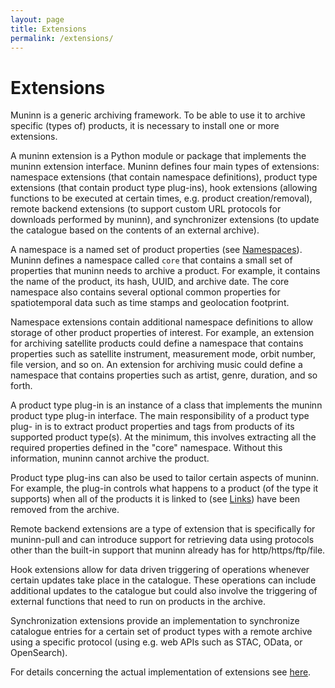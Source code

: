 ```yaml
---
layout: page
title: Extensions
permalink: /extensions/
---
```


# Extensions

Muninn is a generic archiving framework. To be able to use it to archive
specific (types of) products, it is necessary to install one or more
extensions.

A muninn extension is a Python module or package that implements the muninn
extension interface. Muninn defines four main types of extensions: namespace
extensions (that contain namespace definitions), product type extensions
(that contain product type plug-ins), hook extensions (allowing
functions to be executed at certain times, e.g. product creation/removal),
remote backend extensions (to support custom URL protocols for downloads
performed by muninn), and synchronizer extensions (to update the catalogue
based on the contents of an external archive).

A namespace is a named set of product properties (see
[Namespaces](../namespaces)).
Muninn defines a namespace called ``core`` that contains a small set of
properties that muninn needs to archive a product. For example, it contains the
name of the product, its hash, UUID, and archive date.
The core namespace also contains several optional common properties for
spatiotemporal data such as time stamps and geolocation footprint.

Namespace extensions contain additional namespace definitions to allow storage
of other product properties of interest. For example, an extension for
archiving satellite products could define a namespace that contains properties
such as satellite instrument, measurement mode, orbit number, file version,
and so on. An extension for archiving music could define a namespace that
contains properties such as artist, genre, duration, and so forth.

A product type plug-in is an instance of a class that implements the muninn
product type plug-in interface. The main responsibility of a product type plug-
in is to extract product properties and tags from products of its supported
product type(s). At the minimum, this involves extracting all the required
properties defined in the "core" namespace. Without this information, muninn
cannot archive the product.

Product type plug-ins can also be used to tailor certain aspects of muninn. For
example, the plug-in controls what happens to a product (of the type it
supports) when all of the products it is linked to (see [Links](../links)) have
been removed from the archive.

Remote backend extensions are a type of extension that is specifically for
muninn-pull and can introduce support for retrieving data using protocols other
than the built-in support that muninn already has for http/https/ftp/file.

Hook extensions allow for data driven triggering of operations whenever certain
updates take place in the catalogue. These operations can include additional
updates to the catalogue but could also involve the triggering of external
functions that need to run on products in the archive.

Synchronization extensions provide an implementation to synchronize catalogue
entries for a certain set of product types with a remote archive using a
specific protocol (using e.g. web APIs such as STAC, OData, or OpenSearch).

For details concerning the actual implementation of extensions see
[here](../extensions_dev).
